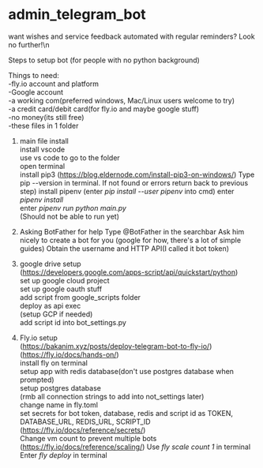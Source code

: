 # admin_telegram_bot


want wishes and service feedback automated with regular reminders? Look no further!\n


Steps to setup bot (for people with no python background)

Things to need:  
-fly.io account and platform  
-Google account  
-a working com(preferred windows, Mac/Linux users welcome to try)  
-a credit card/debit card(for fly.io and maybe google stuff)  
-no money(its still free)  
-these files in 1 folder

1. main file install  
install vscode  
use vs code to go to the folder  
open terminal  
install pip3 (https://blog.eldernode.com/install-pip3-on-windows/)
Type pip --version in terminal. If not found or errors return back to previous step)
install pipenv (enter *pip install --user pipenv* into cmd)
enter *pipenv install*  
enter *pipenv run python main.py*  
(Should not be able to run yet)


2. Asking BotFather for help
Type @BotFather in the searchbar
Ask him nicely to create a bot for you (google for how, there's a lot of simple guides)
Obtain the username and HTTP API(I called it bot token)



3. google drive setup  
(https://developers.google.com/apps-script/api/quickstart/python)  
set up google cloud project  
set up google oauth stuff  
add script from google_scripts folder  
deploy as api exec  
(setup GCP if needed)  
add script id into bot_settings.py  

4. Fly.io setup  
(https://bakanim.xyz/posts/deploy-telegram-bot-to-fly-io/)  
(https://fly.io/docs/hands-on/)  
install fly on terminal  
setup app with redis database(don't use postgres database when prompted)  
setup postgres database  
(rmb all connection strings to add into not_settings later)  
change name in fly.toml  
set secrets for bot token, database, redis and script id as TOKEN, DATABASE_URL, REDIS_URL, SCRIPT_ID
(https://fly.io/docs/reference/secrets/)  
Change vm count to prevent multiple bots (https://fly.io/docs/reference/scaling/)
Use *fly scale count 1* in terminal
Enter *fly deploy* in terminal
 








